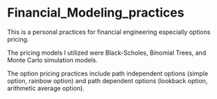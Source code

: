 # Financial_Modeling_practices
This is a personal practices for financial engineering especially options pricing.

The pricing models I utilized were Black-Scholes, Binomial Trees, and Monte Carlo simulation models.

The option pricing practices include path independent options (simple option, rainbow option) and path dependent options (lookback option, arithmetic average option).
